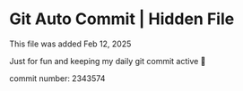 # Git Auto Commit | Hidden File

This file was added Feb 12, 2025

Just for fun and keeping my daily git commit active 🤪

commit number: 2343574
